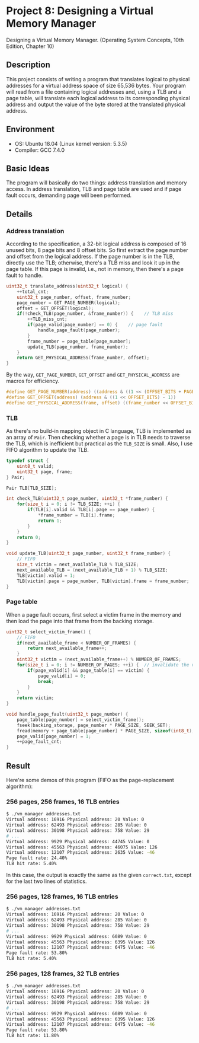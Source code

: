 # Project 8: Designing a Virtual Memory Manager

Designing a Virtual Memory Manager. (Operating System Concepts, 10th Edition, Chapter 10)

## Description

This project consists of writing a program that translates logical to physical addresses for a virtual address space of size 65,536 bytes. Your program will read from a file containing logical addresses and, using a TLB and a page table, will translate each logical address to its corresponding physical address and output the value of the byte stored at the translated physical address.

## Environment

- OS: Ubuntu 18.04 (Linux kernel version: 5.3.5)
- Compiler: GCC 7.4.0

## Basic Ideas

The program will basically do two things: address translation and memory access. In address translation, TLB and page table are used and if page fault occurs, demanding page will been performed.

## Details

### Address translation

According to the specification, a 32-bit logical address is composed of 16 unused bits, 8 page bits and 8 offset bits. So first extract the page number and offset from the logical address. If the page number is in the TLB, directly use the TLB; otherwise, there's a TLB miss and look it up in the page table. If this page is invalid, i.e., not in memory, then there's a page fault to handle.

```c
uint32_t translate_address(uint32_t logical) {
    ++total_cnt;
    uint32_t page_number, offset, frame_number;
    page_number = GET_PAGE_NUMBER(logical);
    offset = GET_OFFSET(logical);
    if(!check_TLB(page_number, &frame_number)) {    // TLB miss
        ++TLB_miss_cnt;
        if(page_valid[page_number] == 0) {    // page fault
            handle_page_fault(page_number);
        }
        frame_number = page_table[page_number];
        update_TLB(page_number, frame_number);
    }
    return GET_PHYSICAL_ADDRESS(frame_number, offset);
}
```

By the way, `GET_PAGE_NUMBER`, `GET_OFFSET` and `GET_PHYSICAL_ADDRESS` are macros for efficiency.

```c
#define GET_PAGE_NUMBER(address) ((address & ((1 << (OFFSET_BITS + PAGE_BITS))- (1 << OFFSET_BITS))) >> OFFSET_BITS)
#define GET_OFFSET(address) (address & ((1 << OFFSET_BITS) - 1))
#define GET_PHYSICAL_ADDRESS(frame, offset) ((frame_number << OFFSET_BITS) | offset)
```

### TLB

As there's no build-in mapping object in C language, TLB is implemented as an array of `Pair`. Then checking whether a page is in TLB needs to traverse the TLB, which is inefficient but practical as the `TLB_SIZE` is small. Also, I use FIFO algorithm to update the TLB.

```c
typedef struct {
    uint8_t valid;
    uint32_t page, frame;
} Pair;

Pair TLB[TLB_SIZE];

int check_TLB(uint32_t page_number, uint32_t *frame_number) {
    for(size_t i = 0; i != TLB_SIZE; ++i) {
        if(TLB[i].valid && TLB[i].page == page_number) {
            *frame_number = TLB[i].frame;
            return 1;
        }
    }
    return 0;
}

void update_TLB(uint32_t page_number, uint32_t frame_number) {
    // FIFO
    size_t victim = next_available_TLB % TLB_SIZE;
    next_available_TLB = (next_available_TLB + 1) % TLB_SIZE;
    TLB[victim].valid = 1;
    TLB[victim].page = page_number, TLB[victim].frame = frame_number;
}
```

### Page table

When a page fault occurs, first select a victim frame in the memory and then load the page into that frame from the backing storage.

```c
uint32_t select_victim_frame() {
    // FIFO
    if(next_available_frame < NUMBER_OF_FRAMES) {
        return next_available_frame++;
    }
    uint32_t victim = (next_available_frame++) % NUMBER_OF_FRAMES;
    for(size_t i = 0; i != NUMBER_OF_PAGES; ++i) {  // invalidate the victim page
        if(page_valid[i] && page_table[i] == victim) {
            page_valid[i] = 0;
            break;
        }
    }
    return victim;
}

void handle_page_fault(uint32_t page_number) {
    page_table[page_number] = select_victim_frame();
    fseek(backing_storage, page_number * PAGE_SIZE, SEEK_SET);
    fread(memory + page_table[page_number] * PAGE_SIZE, sizeof(int8_t), PAGE_SIZE, backing_storage);
    page_valid[page_number] = 1;
    ++page_fault_cnt;
}
```

## Result

Here're some demos of this program (FIFO as the page-replacement algorithm):

### 256 pages, 256 frames, 16 TLB entries

```bash
$ ./vm_manager addresses.txt
Virtual address: 16916 Physical address: 20 Value: 0
Virtual address: 62493 Physical address: 285 Value: 0
Virtual address: 30198 Physical address: 758 Value: 29
# ...
Virtual address: 9929 Physical address: 44745 Value: 0
Virtual address: 45563 Physical address: 46075 Value: 126
Virtual address: 12107 Physical address: 2635 Value: -46
Page fault rate: 24.40%
TLB hit rate: 5.40%
```

In this case, the output is exactly the same as the given `correct.txt`, except for the last two lines of statistics.

### 256 pages, 128 frames, 16 TLB entries

```bash
$ ./vm_manager addresses.txt
Virtual address: 16916 Physical address: 20 Value: 0
Virtual address: 62493 Physical address: 285 Value: 0
Virtual address: 30198 Physical address: 758 Value: 29
# ...
Virtual address: 9929 Physical address: 6089 Value: 0
Virtual address: 45563 Physical address: 6395 Value: 126
Virtual address: 12107 Physical address: 6475 Value: -46
Page fault rate: 53.80%
TLB hit rate: 5.40%
```

### 256 pages, 128 frames, 32 TLB entries

```bash
$ ./vm_manager addresses.txt
Virtual address: 16916 Physical address: 20 Value: 0
Virtual address: 62493 Physical address: 285 Value: 0
Virtual address: 30198 Physical address: 758 Value: 29
# ...
Virtual address: 9929 Physical address: 6089 Value: 0
Virtual address: 45563 Physical address: 6395 Value: 126
Virtual address: 12107 Physical address: 6475 Value: -46
Page fault rate: 53.80%
TLB hit rate: 11.80%
```